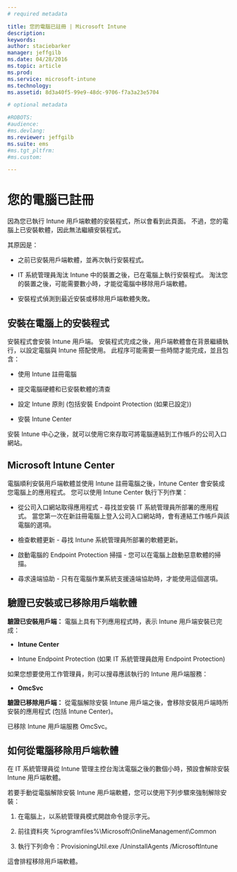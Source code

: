 ```yaml
---
# required metadata

title: 您的電腦已註冊 | Microsoft Intune
description:
keywords:
author: staciebarker
manager: jeffgilb
ms.date: 04/28/2016
ms.topic: article
ms.prod:
ms.service: microsoft-intune
ms.technology:
ms.assetid: 8d3a40f5-99e9-48dc-9706-f7a3a23e5704

# optional metadata

#ROBOTS:
#audience:
#ms.devlang:
ms.reviewer: jeffgilb
ms.suite: ems
#ms.tgt_pltfrm:
#ms.custom:

---
```



# 您的電腦已註冊
因為您已執行 Intune 用戶端軟體的安裝程式，所以會看到此頁面。 不過，您的電腦上已安裝軟體，因此無法繼續安裝程式。

其原因是：

-   之前已安裝用戶端軟體，並再次執行安裝程式。

-   IT 系統管理員淘汰 Intune 中的裝置之後，已在電腦上執行安裝程式。 淘汰您的裝置之後，可能需要數小時，才能從電腦中移除用戶端軟體。

-   安裝程式偵測到最近安裝或移除用戶端軟體失敗。

## 安裝在電腦上的安裝程式
安裝程式會安裝 Intune 用戶端。 安裝程式完成之後，用戶端軟體會在背景繼續執行，以設定電腦與 Intune 搭配使用。 此程序可能需要一些時間才能完成，並且包含：

-   使用 Intune 註冊電腦

-   提交電腦硬體和已安裝軟體的清查

-   設定 Intune 原則 (包括安裝 Endpoint Protection (如果已設定))

-   安裝 Intune Center

安裝 Intune 中心之後，就可以使用它來存取可將電腦連結到工作帳戶的公司入口網站。

## Microsoft Intune Center
電腦順利安裝用戶端軟體並使用 Intune 註冊電腦之後，Intune Center 會安裝成您電腦上的應用程式。 您可以使用 Intune Center 執行下列作業：

-   從公司入口網站取得應用程式 - 尋找並安裝 IT 系統管理員所部署的應用程式。 當您第一次在新註冊電腦上登入公司入口網站時，會有連結工作帳戶與該電腦的選項。

-   檢查軟體更新 - 尋找 Intune 系統管理員所部署的軟體更新。

-   啟動電腦的 Endpoint Protection 掃描 - 您可以在電腦上啟動惡意軟體的掃描。

-   尋求遠端協助 - 只有在電腦作業系統支援遠端協助時，才能使用這個選項。

## 驗證已安裝或已移除用戶端軟體
**驗證已安裝用戶端：**
電腦上具有下列應用程式時，表示 Intune 用戶端安裝已完成：

-   **Intune Center**

-   Intune Endpoint Protection (如果 IT 系統管理員啟用 Endpoint Protection)

如果您想要使用工作管理員，則可以搜尋應該執行的 Intune 用戶端服務：

-   **OmcSvc**

**驗證已移除用戶端：**
從電腦解除安裝 Intune 用戶端之後，會移除安裝用戶端時所安裝的應用程式 (包括 Intune Center)。

已移除 Intune 用戶端服務 OmcSvc。

## 如何從電腦移除用戶端軟體
在 IT 系統管理員從 Intune 管理主控台淘汰電腦之後的數個小時，預設會解除安裝 Intune 用戶端軟體。

若要手動從電腦解除安裝 Intune 用戶端軟體，您可以使用下列步驟來強制解除安裝：

1.  在電腦上，以系統管理員模式開啟命令提示字元。

2.  前往資料夾 %programfiles%\Microsoft\OnlineManagement\Common

3.  執行下列命令：ProvisioningUtil.exe /UninstallAgents /MicrosoftIntune

這會排程移除用戶端軟體。



<!--HONumber=May16_HO1-->


